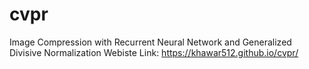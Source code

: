 # cvpr

Image Compression with Recurrent Neural Network and Generalized Divisive Normalization
Webiste Link: https://khawar512.github.io/cvpr/
